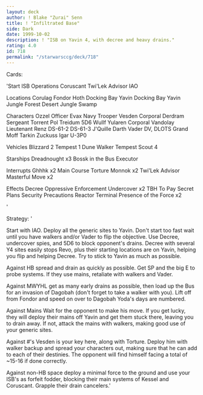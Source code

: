 ```yaml
---
layout: deck
author: ! Blake "Zurai" Senn
title: ! "Infiltrated Base"
side: Dark
date: 1999-10-02
description: ! "ISB on Yavin 4, with decree and heavy drains."
rating: 4.0
id: 718
permalink: "/starwarsccg/deck/718"
---
```

Cards: 

'Start
ISB Operations
Coruscant
Twi'Lek Advisor
IAO

Locations
Corulag
Fondor
Hoth Docking Bay
Yavin Docking Bay
Yavin Jungle
Forest
Desert
Jungle
Swamp

Characters
Ozzel
Officer Evax
Navy Trooper Vesden
Corporal Derdram
Sergeant Torrent
Pol Treidum
5D6
Wullf Yularen
Corporal Vandolay
Lieutenant Renz
DS-61-2
DS-61-3
J'Quille
Darth Vader
DV, DLOTS
Grand Moff Tarkin
Zuckuss
Igar
U-3P0

Vehicles
Blizzard 2
Tempest 1
Dune Walker
Tempest Scout 4

Starships
Dreadnought x3
Bossk in the Bus
Executor

Interrupts
Ghhhk x2
Main Course
Torture
Monnok x2
Twi'Lek Advisor
Masterful Move x2

Effects
Decree
Oppressive Enforcement
Undercover x2
TBH To Pay
Secret Plans
Security Precautions
Reactor Terminal
Presence of the Force x2

'

Strategy: '

Start with IAO. Deploy all the generic sites to Yavin. Don't start too fast wait until you have walkers and/or Vader to flip the objective. Use Decree, undercover spies, and 5D6 to block opponent's drains. Decree with several Y4 sites easily stops Revo, plus their starting locations are on Yavin, helping you flip and helping Decree. Try to stick to Yavin as much as possible.

Against HB spread and drain as quickly as possible. Get SP and the big E to probe systems. If they use mains, retaliate with walkers and Vader.

Against MWYHL get as many early drains as possible, then load up the Bus for an invasion of Dagobah (don't forget to take a walker with you). Lift off from Fondor and speed on over to Dagobah Yoda's days are numbered.

Against Mains Wait for the opponent to make his move. If you get lucky, they will deploy their mains off Yavin and get them stuck there, leaving
you to drain away. If not, attack the mains with walkers, making good use of your generic sites.

Against #'s Vesden is your key here, along with Torture. Deploy him with walker backup and spread your characters out, making sure that he can add to each of their destinies. The opponent will find himself facing a total of ~15-16 if done correctly.

Against non-HB space deploy a minimal force to the ground and use your ISB's as forfeit fodder, blocking their main systems of Kessel and Coruscant. Grapple their drain cancelers.'
